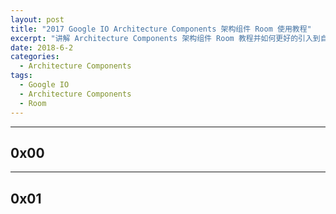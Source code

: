 ```yaml
---
layout: post
title: "2017 Google IO Architecture Components 架构组件 Room 使用教程"
excerpt: "讲解 Architecture Components 架构组件 Room 教程并如何更好的引入到自己的架构中"
date: 2018-6-2
categories:
  - Architecture Components
tags:
  - Google IO
  - Architecture Components
  - Room
---
```


-------------------

## 0x00 



-------------------

## 0x01



